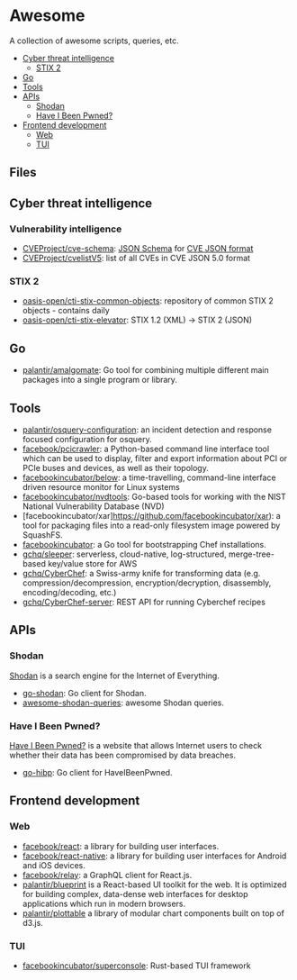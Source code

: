 # Awesome

A collection of awesome scripts, queries, etc. 

- [Cyber threat intelligence](#cyber-threat-intelligence)
  - [STIX 2](#stix-2)
- [Go](#go)
- [Tools](#tools)
- [APIs](#apis)
  - [Shodan](#shodan)
  - [Have I Been Pwned?](#have-i-been-pwned)
- [Frontend development](#frontend-development)
  - [Web](#web)
  - [TUI](#tui)

## Files

## Cyber threat intelligence

### Vulnerability intelligence

- [CVEProject/cve-schema](https://github.com/CVEProject/cve-schema): [JSON Schema](https://json-schema.org/) for [CVE JSON format](https://github.com/CVEProject/cve-schema)
- [CVEProject/cvelistV5](https://github.com/CVEProject/cvelistV5): list of all CVEs in CVE JSON 5.0 format

### STIX 2

- [oasis-open/cti-stix-common-objects](https://github.com/oasis-open/cti-stix-common-objects): repository of common STIX 2 objects - contains daily 
- [oasis-open/cti-stix-elevator](https://github.com/oasis-open/cti-stix-elevator): STIX 1.2 (XML) -> STIX 2 (JSON)

## Go

- [palantir/amalgomate](https://github.com/palantir/amalgomate): Go tool for combining multiple different main packages into a single program or library.

## Tools

- [palantir/osquery-configuration](https://github.com/palantir/osquery-configuration): an incident detection and response focused configuration for osquery.
- [facebook/pcicrawler](https://github.com/facebook/pcicrawler): a Python-based command line interface tool which can be used to display, filter and export information about PCI or PCIe buses and devices, as well as their topology.
- [facebookincubator/below](https://github.com/facebookincubator/below): a time-travelling, command-line interface driven resource monitor for Linux systems
- [facebookincubator/nvdtools](https://github.com/facebookincubator/nvdtools): Go-based tools for working with the NIST National Vulnerability Database (NVD)
- [facebookincubator/xar]https://github.com/facebookincubator/xar): a tool for packaging files into a read-only filesystem image powered by SquashFS.
- [facebookincubator](go2chef): a Go tool for bootstrapping Chef installations.
- [gchq/sleeper](https://github.com/gchq/sleeper): serverless, cloud-native, log-structured, merge-tree-based key/value store for AWS
- [gchq/CyberChef](https://github.com/gchq/CyberChef): a Swiss-army knife for transforming data (e.g. compression/decompression, encryption/decryption, disassembly, encoding/decoding, etc.)
- [gchq/CyberChef-server](https://github.com/gchq/CyberChef-server): REST API for running Cyberchef recipes

## APIs

### Shodan

[Shodan](https://www.shodan.io/) is a search engine for the Internet of Everything.

- [go-shodan](https://github.com/ns3777k/go-shodan): Go client for Shodan.
- [awesome-shodan-queries](https://github.com/jakejarvis/awesome-shodan-queries): awesome Shodan queries.

### Have I Been Pwned?

[Have I Been Pwned?](https://haveibeenpwned.com/) is a website that allows Internet users to check whether their data has been compromised by data breaches.

- [go-hibp](https://github.com/wneessen/go-hibp): Go client for HaveIBeenPwned.

## Frontend development

### Web

- [facebook/react](https://github.com/facebook/react): a library for building user interfaces.
- [facebook/react-native](https://github.com/facebook/react-native): a library for building user interfaces for Android and iOS devices.
- [facebook/relay](https://github.com/facebook/relay): a GraphQL client for React.js.
- [palantir/blueprint](https://github.com/palantir/blueprint) is a React-based UI toolkit for the web. It is optimized for building complex, data-dense web interfaces for desktop applications which run in modern browsers. 
- [palantir/plottable](https://github.com/palantir/plottable) a library of modular chart components built on top of d3.js.

### TUI

- [facebookincubator/superconsole](https://github.com/facebookincubator/superconsole): Rust-based TUI framework
